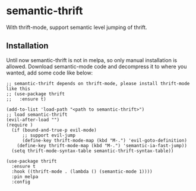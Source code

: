 # semantic-thrift

With thrift-mode, support semantic level jumping of thrift.

## Installation
Until now semantic-thrift is not in melpa, so only manual installation is allowed. Download semantic-mode code and decompress it to where you wanted, add some code like below:
```emacs-lisp
;; semantic-thrift depends on thrift-mode, please install thrift-mode like this
;; (use-package thrift
;;   :ensure t)

(add-to-list 'load-path "<path to semantic-thrift>")
;; load semantic-thrift
(evil-after-load "")
(require )
  (if (bound-and-true-p evil-mode)
      ;; support evil-jump
      (define-key thrift-mode-map (kbd "M-.") 'evil-goto-definition)
    (define-key thrift-mode-map (kbd "M-.") 'semantic-ia-fast-jump))
  (setq thrift-mode-syntax-table semantic-thrift-syntax-table))

(use-package thrift
  :ensure t
  :hook ((thrift-mode . (lambda () (semantic-mode 1))))
  :pin melpa
  :config
```

